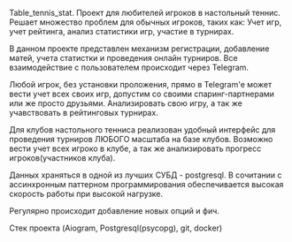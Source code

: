 
Table_tennis_stat.
Проект для любителей игроков в настольный теннис. Решает множество проблем для обычных игроков, таких как: Учет игр,
учет рейтинга, анализ статистики игр, участие в турнирах.

В данном проекте представлен механизм регистрации, добавление матей, учета статистки и проведения онлайн турниров.
Все взаимодействие с пользователем происходит через Telegram. 

Любой игрок, без установки проложения, прямо в Telegram'e может вести учет всех своих игр, допустим со своими спаринг-партнерами
или же просто друзьями. Анализировать свою игру, а так же учавствовать в рейтинговых турнирах.

Для клубов настольного тенниса реализован удобный интерфейс для проведения турниров ЛЮБОГО масштаба на базе клубов.
Возможно вести учет всех игроко в клубе, а так же анализировать прогресс игроков(участников клуба).

Данных храняться в одной из лучших СУБД - postgresql. В сочитании с ассинхронным паттерном программирования обеспечивается высокая скорость работы при 
высокой нагрузке.

Регулярно происходит добавление новых опций и фич. 

Стек проекта (Aiogram, Postgresql(psycopg), git, docker)

